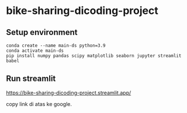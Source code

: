 # bike-sharing-dicoding-project

## Setup environment

```
conda create --name main-ds python=3.9
conda activate main-ds
pip install numpy pandas scipy matplotlib seaborn jupyter streamlit babel
```

## Run streamlit

https://bike-sharing-dicoding-project.streamlit.app/

copy link di atas ke google.
